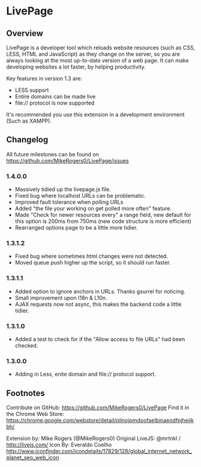 # LivePage

## Overview

LivePage is a developer tool which reloads website resources (such as CSS, LESS, HTML and JavaScript) as they change on the server, so you are always looking at the most up-to-date version of a web page. It can make developing websites a lot faster, by helping productivity.

Key features in version 1.3 are:
 * LESS support
 * Entire domains can be made live
 * file:// protocol is now supported

It's recommended you use this extension in a development environment (Such as XAMPP).

## Changelog

All future milestones can be found on https://github.com/MikeRogers0/LivePage/issues

### 1.4.0.0
 * Massively tidied up the livepage.js file.
 * Fixed bug where localhost URLs can be problematic.
 * Improved fault tolerance  when polling URLs
 * Added "the file your working on get polled more often" feature.  
 * Made "Check for newer resources every" a range field, new default for this option is 200ms from 750ms (new code structure is more efficient)
 * Rearranged options page to be a little more tidier.

### 1.3.1.2
 * Fixed bug where sometimes html changes were not detected.
 * Moved queue push higher up the script, so it should run faster.

### 1.3.1.1

* Added option to ignore anchors in URLs. Thanks gsurrel for noticing.
* Small improvement upon I18n & L10n. 
* AJAX requests now not async, this makes the backend code a little tidier.


### 1.3.1.0

* Added a test to check for if the "Allow access to file URLs" had been checked. 

### 1.3.0.0

* Adding in Less, enite domain and file:// protocol support.


## Footnotes

Contribute on GitHub: https://github.com/MikeRogers0/LivePage
Find it in the Chrome Web Store: https://chrome.google.com/webstore/detail/pilnojpmdoofaelbinaeodfpjheijkbh/

Extension by: Mike Rogers (@MikeRogers0)
Original LiveJS: @mrtnkl / http://livejs.com/
Icon By: Everaldo Coelho http://www.iconfinder.com/icondetails/17829/128/global_internet_network_planet_seo_web_icon